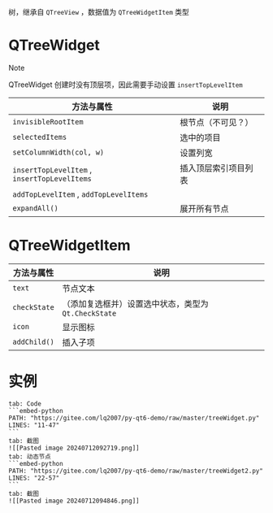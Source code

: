 树，继承自 `QTreeView` ，数据值为 `QTreeWidgetItem`  类型
# QTreeWidget

> [!note]
> QTreeWidget 创建时没有顶层项，因此需要手动设置 `insertTopLevelItem`

| 方法与属性                                        | 说明         |
| -------------------------------------------- | ---------- |
| `invisibleRootItem`                          | 根节点（不可见？）  |
| `selectedItems`                              | 选中的项目      |
| `setColumnWidth(col, w)`                     | 设置列宽       |
| `insertTopLevelItem` , `insertTopLevelItems` | 插入顶层索引项目列表 |
| `addTopLevelItem` , `addTopLevelItems`       |            |
| `expandAll()`                                | 展开所有节点     |
# QTreeWidgetItem

| 方法与属性        | 说明                                 |
| ------------ | ---------------------------------- |
| `text`       | 节点文本                               |
| `checkState` | （添加复选框并）设置选中状态，类型为 `Qt.CheckState` |
| `icon`       | 显示图标                               |
| `addChild()` | 插入子项                               |
# 实例

````tabs
tab: Code
```embed-python
PATH: "https://gitee.com/lq2007/py-qt6-demo/raw/master/treeWidget.py"
LINES: "11-47"
```
tab: 截图
![[Pasted image 20240712092719.png]]
tab: 动态节点
```embed-python
PATH: "https://gitee.com/lq2007/py-qt6-demo/raw/master/treeWidget2.py"
LINES: "22-57"
```
tab: 截图
![[Pasted image 20240712094846.png]]
````

